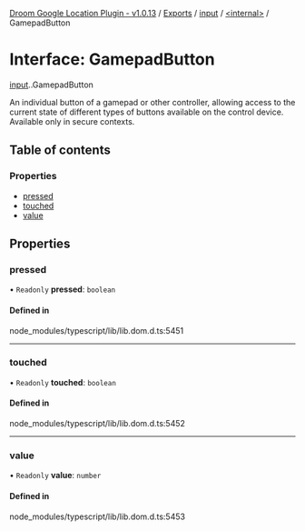 [Droom Google Location Plugin - v1.0.13](../README.md) / [Exports](../modules.md) / [input](../modules/input.md) / [<internal\>](../modules/input._internal_.md) / GamepadButton

# Interface: GamepadButton

[input](../modules/input.md).[<internal>](../modules/input._internal_.md).GamepadButton

An individual button of a gamepad or other controller, allowing access to the current state of different types of buttons available on the control device.
Available only in secure contexts.

## Table of contents

### Properties

- [pressed](input._internal_.GamepadButton.md#pressed)
- [touched](input._internal_.GamepadButton.md#touched)
- [value](input._internal_.GamepadButton.md#value)

## Properties

### pressed

• `Readonly` **pressed**: `boolean`

#### Defined in

node_modules/typescript/lib/lib.dom.d.ts:5451

___

### touched

• `Readonly` **touched**: `boolean`

#### Defined in

node_modules/typescript/lib/lib.dom.d.ts:5452

___

### value

• `Readonly` **value**: `number`

#### Defined in

node_modules/typescript/lib/lib.dom.d.ts:5453
